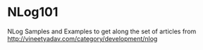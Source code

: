 # NLog101
NLog Samples and Examples to get along the set of articles from http://vineetyadav.com/category/development/nlog
